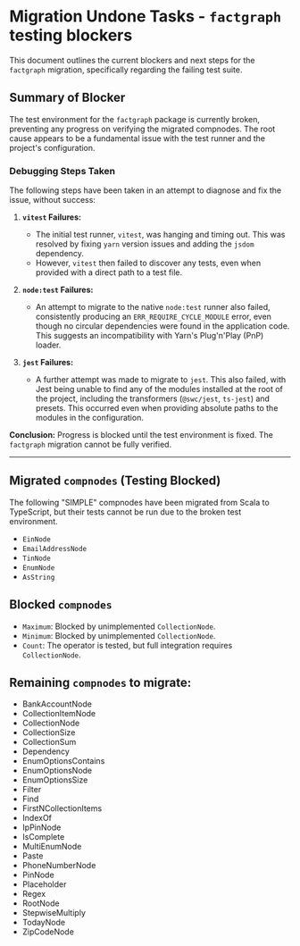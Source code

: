 # Migration Undone Tasks - `factgraph` testing blockers

This document outlines the current blockers and next steps for the `factgraph` migration, specifically regarding the failing test suite.

## Summary of Blocker

The test environment for the `factgraph` package is currently broken, preventing any progress on verifying the migrated compnodes. The root cause appears to be a fundamental issue with the test runner and the project's configuration.

### Debugging Steps Taken

The following steps have been taken in an attempt to diagnose and fix the issue, without success:

1.  **`vitest` Failures:**
    *   The initial test runner, `vitest`, was hanging and timing out. This was resolved by fixing `yarn` version issues and adding the `jsdom` dependency.
    *   However, `vitest` then failed to discover any tests, even when provided with a direct path to a test file.

2.  **`node:test` Failures:**
    *   An attempt to migrate to the native `node:test` runner also failed, consistently producing an `ERR_REQUIRE_CYCLE_MODULE` error, even though no circular dependencies were found in the application code. This suggests an incompatibility with Yarn's Plug'n'Play (PnP) loader.

3.  **`jest` Failures:**
    *   A further attempt was made to migrate to `jest`. This also failed, with Jest being unable to find any of the modules installed at the root of the project, including the transformers (`@swc/jest`, `ts-jest`) and presets. This occurred even when providing absolute paths to the modules in the configuration.

**Conclusion:** Progress is blocked until the test environment is fixed. The `factgraph` migration cannot be fully verified.

---

## Migrated `compnodes` (Testing Blocked)
The following "SIMPLE" compnodes have been migrated from Scala to TypeScript, but their tests cannot be run due to the broken test environment.

- `EinNode`
- `EmailAddressNode`
- `TinNode`
- `EnumNode`
- `AsString`

## Blocked `compnodes`
- `Maximum`: Blocked by unimplemented `CollectionNode`.
- `Minimum`: Blocked by unimplemented `CollectionNode`.
- `Count`: The operator is tested, but full integration requires `CollectionNode`.

## Remaining `compnodes` to migrate:
- BankAccountNode
- CollectionItemNode
- CollectionNode
- CollectionSize
- CollectionSum
- Dependency
- EnumOptionsContains
- EnumOptionsNode
- EnumOptionsSize
- Filter
- Find
- FirstNCollectionItems
- IndexOf
- IpPinNode
- IsComplete
- MultiEnumNode
- Paste
- PhoneNumberNode
- PinNode
- Placeholder
- Regex
- RootNode
- StepwiseMultiply
- TodayNode
- ZipCodeNode
